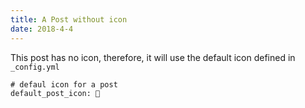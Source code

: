 ```yaml
---
title: A Post without icon
date: 2018-4-4
---
```


This post has no icon, therefore, it will use the default icon defined in `_config.yml`
```
# defaul icon for a post
default_post_icon: 🥑
```
